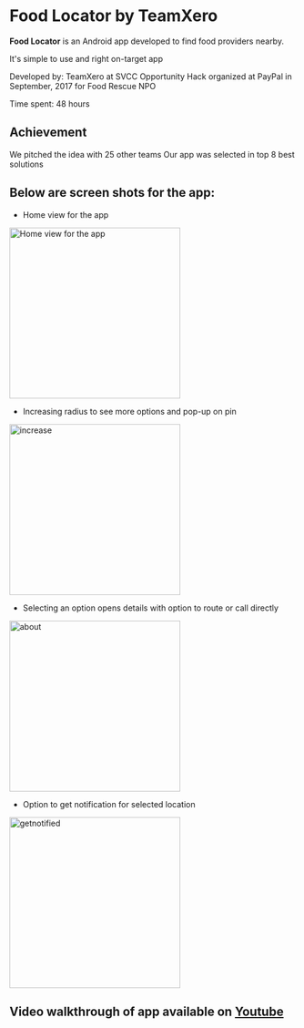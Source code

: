 # Food Locator by TeamXero

**Food Locator** is an Android app developed to find food providers nearby.

It's simple to use and right on-target app

Developed by: TeamXero at SVCC Opportunity Hack organized at PayPal in September, 2017 for Food Rescue NPO

Time spent: 48 hours

## Achievement

We pitched the idea with 25 other teams
Our app was selected in top 8 best solutions

## Below are screen shots for the app:

* Home view for the app

<img height="300" src="https://raw.githubusercontent.com/rishirajrandive/TeamXero/master/demo/home.png" title="Home view for the app" alt="Home view for the app"/>


* Increasing radius to see more options and pop-up on pin

<img height="300" src="https://raw.githubusercontent.com/rishirajrandive/TeamXero/master/demo/increase.png" title="Increasing radius to see more options and pop-up on pin" alt="increase"/>

* Selecting an option opens details with option to route or call directly

<img height="300" src="https://raw.githubusercontent.com/rishirajrandive/TeamXero/master/demo/about.png" title="Selecting an option opens details with option to route or call directly" alt="about"/>

* Option to get notification for selected location

<img height="300" src="https://raw.githubusercontent.com/rishirajrandive/TeamXero/master/demo/getnotified.png" title="Option to get notification for selected location" alt="getnotified"/>

## Video walkthrough of app available on [Youtube](https://www.youtube.com/watch?v=HLoPBiouKjs)



